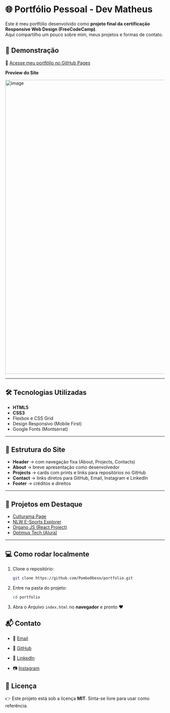 # 🌐 Portfólio Pessoal - Dev Matheus

Este é meu portfólio desenvolvido como **projeto final da certificação Responsive Web Design (FreeCodeCamp)**.  
Aqui compartilho um pouco sobre mim, meus projetos e formas de contato.  

## 🚀 Demonstração

🔗 [Acesse meu portfólio no GitHub Pages](https://pomboobeso.github.io/meu-portifolio/)  

**Preview do Site**

<img width="1913" height="926" alt="image" src="https://github.com/user-attachments/assets/2a621709-98c2-4751-92ce-30b03e1b6496" />


---

## 🛠️ Tecnologias Utilizadas
- **HTML5**
- **CSS3**
- Flexbox e CSS Grid
- Design Responsivo (Mobile First)
- Google Fonts (Montserrat)

---

## 📌 Estrutura do Site
- **Header** → com navegação fixa (About, Projects, Contacts)  
- **About** → breve apresentação como desenvolvedor  
- **Projects** → cards com prints e links para repositórios no GitHub  
- **Contact** → links diretos para GitHub, Email, Instagram e LinkedIn  
- **Footer** → créditos e direitos  

---

## 📂 Projetos em Destaque
- [Culturama Page](https://github.com/PomboObeso/culturama-dispondo--elementos--flex-grid)  
- [NLW E-Sports Explorer](https://github.com/PomboObeso/nlw-eSports-explorer)  
- [Organo JS (React Project)](https://github.com/PomboObeso/organo-reactJS)  
- [Optimus Tech (Alura)](https://github.com/PomboObeso/optimus-tech--7daysOfCode)  

---

## 💻 Como rodar localmente
1. Clone o repositório:
   ```bash
   git clone https://github.com/PomboObeso/portfolio.git
   ```
2. Entre na pasta do projeto:
    ```bash
    cd portfolio
    ```
3. Abra o Arquivo <code>index.html</code> no **navegador** e pronto ❤️

## 📬 Contato

- 📧 [Email](mailto:mgo@ic.ufal.br)

- 🐙 [GitHub](github.com/PomboObeso)

- 💼 [LinkedIn](https://www.linkedin.com/in/matheus-g-710081115/)

- 📷 [Instagram](http://instagram.com/matheus_g1998/)

## 📜 Licença

👉 Este projeto está sob a licença **MIT**. Sinta-se livre para usar como referência.
